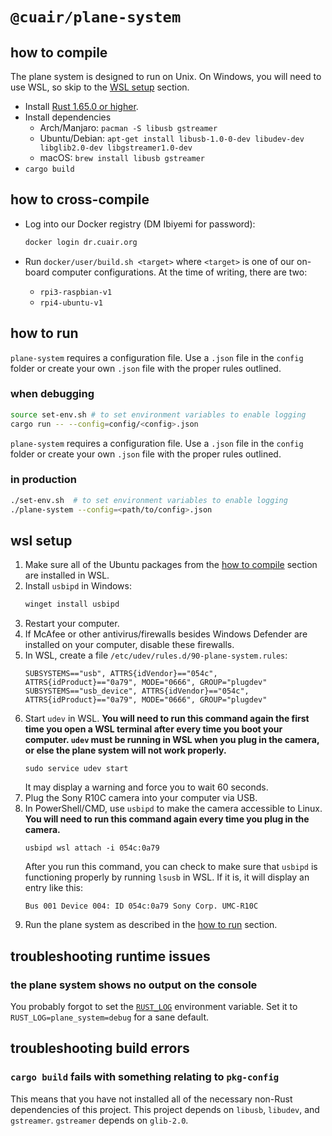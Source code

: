 # `@cuair/plane-system`

## how to compile

The plane system is designed to run on Unix. On Windows, you will need to use WSL, so skip to the [WSL setup](#wsl-setup) section.

- Install [Rust 1.65.0 or higher](https://rustup.rs/).
- Install dependencies
  - Arch/Manjaro: `pacman -S libusb gstreamer`
  - Ubuntu/Debian: `apt-get install libusb-1.0-0-dev libudev-dev libglib2.0-dev libgstreamer1.0-dev`
  - macOS: `brew install libusb gstreamer`
- `cargo build`

## how to cross-compile

- Log into our Docker registry (DM Ibiyemi for password):

  ```bash
  docker login dr.cuair.org
  ```
- Run `docker/user/build.sh <target>` where `<target>` is one of our on-board
  computer configurations. At the time of writing, there are two:
  - `rpi3-raspbian-v1`
  - `rpi4-ubuntu-v1`

## how to run
`plane-system` requires a configuration file. 
Use a `.json` file in the `config` folder or
  create your own `.json` file with the proper rules outlined.

### when debugging
```bash
source set-env.sh # to set environment variables to enable logging
cargo run -- --config=config/<config>.json
```

`plane-system` requires a configuration file. Use a `.json` file in the `config`
folder or create your own `.json` file with the proper rules outlined.

### in production
```bash
./set-env.sh  # to set environment variables to enable logging
./plane-system --config=<path/to/config>.json
```
## wsl setup

1. Make sure all of the Ubuntu packages from the [how to compile](#how-to-compile) section are installed in WSL.
2. Install `usbipd` in Windows:
    ```cmd
    winget install usbipd
    ```
3. Restart your computer.
4. If McAfee or other antivirus/firewalls besides Windows Defender are installed
   on your computer, disable these firewalls.
5. In WSL, create a file `/etc/udev/rules.d/90-plane-system.rules`:
    ```
    SUBSYSTEMS=="usb", ATTRS{idVendor}=="054c", ATTRS{idProduct}=="0a79", MODE="0666", GROUP="plugdev"
    SUBSYSTEMS=="usb_device", ATTRS{idVendor}=="054c", ATTRS{idProduct}=="0a79", MODE="0666", GROUP="plugdev"
    ```
6. Start `udev` in WSL. **You will need to run this command again the first time you open a WSL terminal after every time you boot your computer. `udev` must be running in WSL when you plug in the camera, or else the plane system will not work properly.**
   ```
   sudo service udev start
   ```
   It may display a warning and force you to wait 60 seconds. 
7. Plug the Sony R10C camera into your computer via USB.
8. In PowerShell/CMD, use `usbipd` to make the camera accessible to Linux. **You will need to run this command again every time you plug in the camera.**
   ```
   usbipd wsl attach -i 054c:0a79
   ```
   After you run this command, you can check to make sure that `usbipd` is functioning properly by running `lsusb` in WSL. If it is, it will display an entry like this:
   ```
   Bus 001 Device 004: ID 054c:0a79 Sony Corp. UMC-R10C
   ```
9. Run the plane system as described in the [how to run](#how-to-run) section.
    
## troubleshooting runtime issues

### the plane system shows no output on the console

You probably forgot to set the
[`RUST_LOG`](https://docs.rs/env_logger/latest/env_logger/) environment
variable. Set it to `RUST_LOG=plane_system=debug` for a sane default.

## troubleshooting build errors

### `cargo build` fails with something relating to `pkg-config`

This means that you have not installed all of the necessary non-Rust dependencies of this project. This project depends on `libusb`, `libudev`, and `gstreamer`. `gstreamer` depends on `glib-2.0`.
